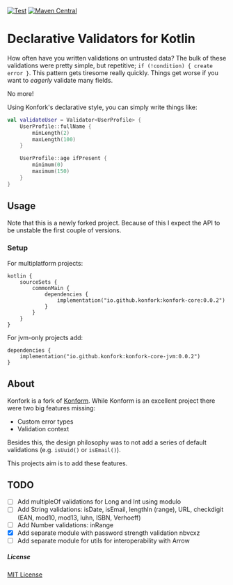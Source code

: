 [![Test](https://github.com/konfork/konfork/actions/workflows/test.yml/badge.svg?branch=main)](https://github.com/konfork/konfork/actions/workflows/gradle.yml)
[![Maven Central](https://maven-badges.herokuapp.com/maven-central/io.github.konfork/konfork-core/badge.svg)](https://maven-badges.herokuapp.com/maven-central/io.github.konfork/konfork-core)

# Declarative Validators for Kotlin

How often have you written validations on untrusted data? The bulk of these validations were pretty simple, but
repetitive; `if (!condition) { create error }`. This pattern gets tiresome really quickly. Things get
worse if you want to *eagerly* validate many fields.

No more!

Using Konfork's declarative style, you can simply write things like:

```kotlin
val validateUser = Validator<UserProfile> {
    UserProfile::fullName {
        minLength(2)
        maxLength(100)
    }

    UserProfile::age ifPresent {
        minimum(0)
        maximum(150)
    }
}
```

## Usage

Note that this is a newly forked project. Because of this I expect the API to be unstable the first couple of versions.

### Setup

For multiplatform projects:

```
kotlin {
    sourceSets {
        commonMain {
            dependencies {
                implementation("io.github.konfork:konfork-core:0.0.2")
            }
        }
    }
}
```

For jvm-only projects add:

```
dependencies {
    implementation("io.github.konfork:konfork-core-jvm:0.0.2")
}
```


## About
Konfork is a fork of [Konform](https://www.konform.io). While Konform is an excellent project there were two big
features missing:

- Custom error types
- Validation context

Besides this, the design philosophy was to not add a series of default validations (e.g. `isUuid()` or `isEmail()`).

This projects aim is to add these features.

## TODO

- [ ] Add multipleOf validations for Long and Int using modulo
- [ ] Add String validations: isDate, isEmail, lengthIn (range), URL, checkdigit (EAN, mod10, mod13, luhn, ISBN,
      Verhoeff)
- [ ] Add Number validations: inRange
- [x] Add separate module with password strength validation nbvcxz
- [ ] Add separate module for utils for interoperability with Arrow

##### License

[MIT License](https://github.com/konfork/konfork/blob/master/LICENSE)
